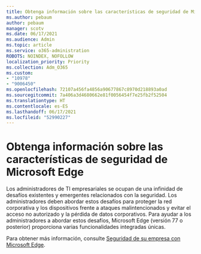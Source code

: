 ```yaml
---
title: Obtenga información sobre las características de seguridad de Microsoft Edge
ms.author: pebaum
author: pebaum
manager: scotv
ms.date: 06/17/2021
ms.audience: Admin
ms.topic: article
ms.service: o365-administration
ROBOTS: NOINDEX, NOFOLLOW
localization_priority: Priority
ms.collection: Adm_O365
ms.custom:
- "10978"
- "9006450"
ms.openlocfilehash: 72107a456fa4856a90677867c8970d218893a0ad
ms.sourcegitcommit: 7a406a3d4680662e81f0056454f7e25fb2f52504
ms.translationtype: HT
ms.contentlocale: es-ES
ms.lasthandoff: 06/17/2021
ms.locfileid: "52990227"
---
```

# <a name="learn-about-the-security-features-of-microsoft-edge"></a>Obtenga información sobre las características de seguridad de Microsoft Edge

Los administradores de TI empresariales se ocupan de una infinidad de desafíos existentes y emergentes relacionados con la seguridad. Los administradores deben abordar estos desafíos para proteger la red corporativa y los dispositivos frente a ataques malintencionados y evitar el acceso no autorizado y la pérdida de datos corporativos. Para ayudar a los administradores a abordar estos desafíos, Microsoft Edge (versión 77 o posterior) proporciona varias funcionalidades integradas únicas. 

Para obtener más información, consulte [Seguridad de su empresa con Microsoft Edge](/DeployEdge/ms-edge-security-for-business).